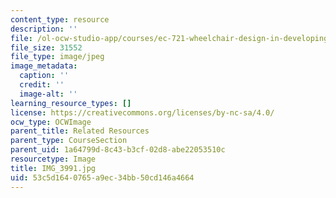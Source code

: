 ```yaml
---
content_type: resource
description: ''
file: /ol-ocw-studio-app/courses/ec-721-wheelchair-design-in-developing-countries-spring-2009/53c5d1640765a9ec34bb50cd146a4664_IMG_3991.jpg
file_size: 31552
file_type: image/jpeg
image_metadata:
  caption: ''
  credit: ''
  image-alt: ''
learning_resource_types: []
license: https://creativecommons.org/licenses/by-nc-sa/4.0/
ocw_type: OCWImage
parent_title: Related Resources
parent_type: CourseSection
parent_uid: 1a64799d-8c43-b3cf-02d8-abe22053510c
resourcetype: Image
title: IMG_3991.jpg
uid: 53c5d164-0765-a9ec-34bb-50cd146a4664
---
```

